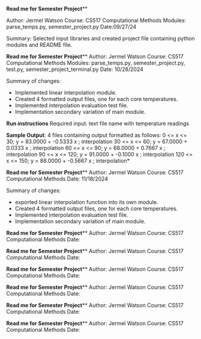 ************Read me for Semester Project**************

Author: Jermel Watson
Course: CS517 Computational Methods
Modules: parse_temps.py, semester_project.py
Date:09/27/24

Summary: Selected input libraries and created project file containing python modules and README file.

************Read me for Semester Project**************
Author: Jermel Watson
Course: CS517 Computational Methods
Modules: parse_temps.py, semester_project.py, test.py, semester_project_terminal.py
Date: 10/28/2024

Summary of changes: 
- Implemented linear interpolation module.  
- Created 4 formatted output files, one for each core temperatures.
- Implemented interpolation evaluation test file.
- Implementation secondary variation of main module.

**Run instructions**
Required input: text file name with temperature readings

**Sample Output**:
4 files containing output formatted as follows:
  0 <= x <= 	        30; y = 	   83.0000 + 			-0.5333 x ; interpolation
 30 <= x <= 	        60; y = 	   67.0000 + 			 0.0333 x ; interpolation
 60 <= x <= 	        90; y = 	   68.0000 + 			 0.7667 x ; interpolation
 90 <= x <= 	       120; y = 	   91.0000 + 			-0.1000 x ; interpolation
120 <= x <= 	       150; y = 	   88.0000 + 			-0.5667 x ; interpolation*

************Read me for Semester Project**************
Author: Jermel Watson
Course: CS517 Computational Methods
Date: 11/18/2024

Summary of changes: 
- exported linear interpolation function into its own module.  
- Created 4 formatted output files, one for each core temperatures.
- Implemented interpolation evaluation test file.
- Implementation secondary variation of main module.

************Read me for Semester Project**************
Author: Jermel Watson
Course: CS517 Computational Methods
Date:

************Read me for Semester Project**************
Author: Jermel Watson
Course: CS517 Computational Methods
Date:

************Read me for Semester Project**************
Author: Jermel Watson
Course: CS517 Computational Methods
Date:

************Read me for Semester Project**************
Author: Jermel Watson
Course: CS517 Computational Methods
Date:

************Read me for Semester Project**************
Author: Jermel Watson
Course: CS517 Computational Methods
Date:

************Read me for Semester Project**************
Author: Jermel Watson
Course: CS517 Computational Methods
Date:


